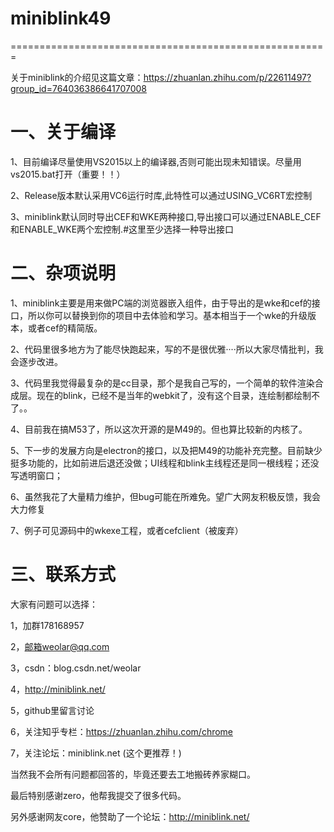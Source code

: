 # miniblink49
=======================================================

关于miniblink的介绍见这篇文章：https://zhuanlan.zhihu.com/p/22611497?group_id=764036386641707008

一、关于编译
========================================================
1、目前编译尽量使用VS2015以上的编译器,否则可能出现未知错误。尽量用vs2015.bat打开（重要！！）

2、Release版本默认采用VC6运行时库,此特性可以通过USING_VC6RT宏控制

3、miniblink默认同时导出CEF和WKE两种接口,导出接口可以通过ENABLE_CEF和ENABLE_WKE两个宏控制.#这里至少选择一种导出接口

二、杂项说明
========================================================
1、miniblink主要是用来做PC端的浏览器嵌入组件，由于导出的是wke和cef的接口，所以你可以替换到你的项目中去体验和学习。基本相当于一个wke的升级版本，或者cef的精简版。

2、代码里很多地方为了能尽快跑起来，写的不是很优雅····所以大家尽情批判，我会逐步改进。

3、代码里我觉得最复杂的是cc目录，那个是我自己写的，一个简单的软件渲染合成层。现在的blink，已经不是当年的webkit了，没有这个目录，连绘制都绘制不了。。

4、目前我在搞M53了，所以这次开源的是M49的。但也算比较新的内核了。

5、下一步的发展方向是electron的接口，以及把M49的功能补充完整。目前缺少挺多功能的，比如前进后退还没做；UI线程和blink主线程还是同一根线程；还没写透明窗口；

6、虽然我花了大量精力维护，但bug可能在所难免。望广大网友积极反馈，我会大力修复

7、例子可见源码中的wkexe工程，或者cefclient（被废弃）

三、联系方式
========================================================
大家有问题可以选择：

1，加群178168957

2，邮箱weolar@qq.com

3，csdn：blog.csdn.net/weolar

4，http://miniblink.net/

5，github里留言讨论

6，关注知乎专栏：https://zhuanlan.zhihu.com/chrome

7，关注论坛：miniblink.net  (这个更推荐！)

当然我不会所有问题都回答的，毕竟还要去工地搬砖养家糊口。


最后特别感谢zero，他帮我提交了很多代码。

另外感谢网友core，他赞助了一个论坛：http://miniblink.net/

